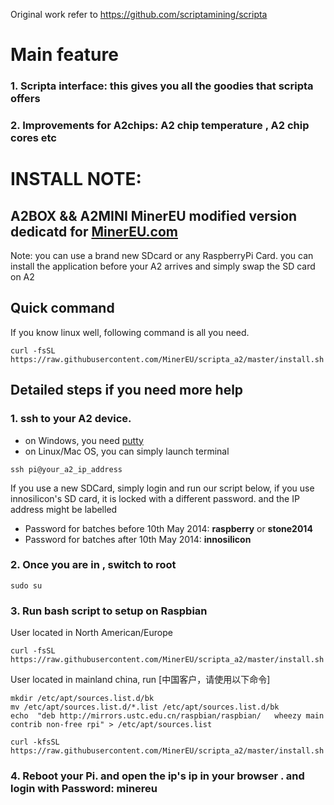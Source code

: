 Original work refer to https://github.com/scriptamining/scripta

# Main feature
### 1. Scripta interface: this gives you all the goodies that scripta offers
### 2. Improvements for A2chips: A2 chip temperature , A2 chip cores etc

# INSTALL NOTE:
## A2BOX && A2MINI  MinerEU modified version dedicatd for [MinerEU.com](https://MinerEU.com) 

Note: you can use a brand new SDcard or any RaspberryPi Card. you can install the application before your A2 arrives and simply swap the SD card on A2 

## Quick command 

If you know linux well, following command is all you need.
```
curl -fsSL https://raw.githubusercontent.com/MinerEU/scripta_a2/master/install.sh|bash
```

## Detailed steps if you need more help
### 1. ssh to your A2 device.
  * on Windows, you need [putty](http://www.chiark.greenend.org.uk/~sgtatham/putty/)
  * on Linux/Mac OS, you can simply launch terminal
```
ssh pi@your_a2_ip_address
```
  If you use a new SDCard, simply login and run our script below, if you use innosilicon's SD card, it is locked with a different password. and the IP address might be labelled 
  * Password for batches before 10th May 2014: **raspberry** or **stone2014**
  * Password for batches after 10th May 2014: **innosilicon**

### 2. Once you are in , switch to root
```
sudo su
```

### 3. Run bash script to setup on Raspbian
   User located in North American/Europe
```
curl -fsSL https://raw.githubusercontent.com/MinerEU/scripta_a2/master/install.sh|bash
```


   User located in mainland china, run [中国客户，请使用以下命令]
```
mkdir /etc/apt/sources.list.d/bk
mv /etc/apt/sources.list.d/*.list /etc/apt/sources.list.d/bk
echo  "deb http://mirrors.ustc.edu.cn/raspbian/raspbian/   wheezy main contrib non-free rpi" > /etc/apt/sources.list

curl -kfsSL https://raw.githubusercontent.com/MinerEU/scripta_a2/master/install.sh|bash
```
### 4. Reboot your Pi. and open the ip's ip in your browser . and login with Password: minereu

